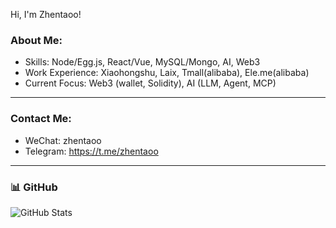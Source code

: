 Hi, I'm Zhentaoo!

### About Me:
- Skills: Node/Egg.js, React/Vue, MySQL/Mongo, AI, Web3
- Work Experience: Xiaohongshu, Laix, Tmall(alibaba), Ele.me(alibaba)
- Current Focus: Web3 (wallet, Solidity), AI (LLM, Agent, MCP)

----

### Contact Me:
- WeChat: zhentaoo
- Telegram: https://t.me/zhentaoo

----

### 📊 GitHub 
![GitHub Stats](https://github-readme-stats.vercel.app/api?username=zhentaoo&show_icons=true&theme=light)  
